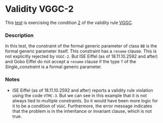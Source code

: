 # Validity VGGC-2

This [test](.) is exercising the condition [2](../Readme.md) of the validity rule [VGGC](../../vggc/Readme.md).

### Description

In this test, the constraint of the formal generic parameter of class `BB` is the formal generic parameter itself. This constraint has a `rename` clause. This is not explicitly rejected by `VGGC-2`. But ISE Eiffel (as of 18.11.10.2592 and after) and Gobo Eiffel do not accept a `rename` clause if the type `T` of the *Single\_constraint* is a formal generic parameter.

### Notes

* ISE Eiffel (as of 18.11.10.2592 and after) reports a validity rule violation using the code `VTMC-3`. But we can see in this example that it is not always tied to multiple constraints. So it would have been more logic for it to be a condition of `VGGC`. Furthermore, the error message indicates that the problem is in the inheritance or invariant clause, which is not true.
